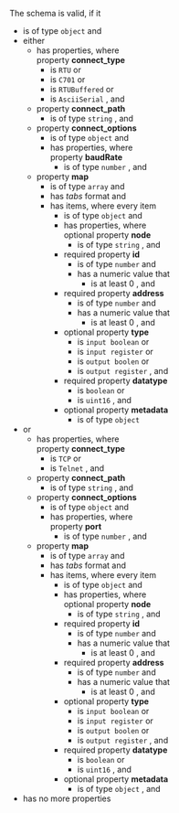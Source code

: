 The schema is valid, if it

  * is of type `object` and 
  * either 
    * has properties, where<br/>property **connect_type** 
      * is `RTU` or 
      * is `C701` or 
      * is `RTUBuffered` or 
      * is `AsciiSerial` , and 
    * property **connect_path** 
      * is of type `string` , and 
    * property **connect_options** 
      * is of type `object` and 
      * has properties, where<br/>property **baudRate** 
        * is of type `number` , and 
    * property **map** 
      * is of type `array` and 
      * has *tabs* format and 
      * has items, where every item 
        * is of type `object` and 
        * has properties, where<br/>optional property **node** 
          * is of type `string` , and 
        * required property **id** 
          * is of type `number` and 
          * has a numeric value that 
            * is at least 0 , and 
        * required property **address** 
          * is of type `number` and 
          * has a numeric value that 
            * is at least 0 , and 
        * optional property **type** 
          * is `input boolean` or 
          * is `input register` or 
          * is `output boolen` or 
          * is `output register` , and 
        * required property **datatype** 
          * is `boolean` or 
          * is `uint16` , and 
        * optional property **metadata** 
          * is of type `object` 
  * or 
    * has properties, where<br/>property **connect_type** 
      * is `TCP` or 
      * is `Telnet` , and 
    * property **connect_path** 
      * is of type `string` , and 
    * property **connect_options** 
      * is of type `object` and 
      * has properties, where<br/>property **port** 
        * is of type `number` , and 
    * property **map** 
      * is of type `array` and 
      * has *tabs* format and 
      * has items, where every item 
        * is of type `object` and 
        * has properties, where<br/>optional property **node** 
          * is of type `string` , and 
        * required property **id** 
          * is of type `number` and 
          * has a numeric value that 
            * is at least 0 , and 
        * required property **address** 
          * is of type `number` and 
          * has a numeric value that 
            * is at least 0 , and 
        * optional property **type** 
          * is `input boolean` or 
          * is `input register` or 
          * is `output boolen` or 
          * is `output register` , and 
        * required property **datatype** 
          * is `boolean` or 
          * is `uint16` , and 
        * optional property **metadata** 
          * is of type `object` , and 
  * has no more properties 
